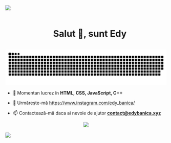 
<!--horizontal divider(gradiant)-->
<img src="https://user-images.githubusercontent.com/73097560/115834477-dbab4500-a447-11eb-908a-139a6edaec5c.gif">

<!--h1 without bottom border-->
<div id="user-content-toc">
  <ul align="center">
    <summary><h1 style="display: inline-block">Salut 👋, sunt Edy</h1></summary>
  </ul>
</div>


<!--- snake -->
<div align="center">
  <img  src="https://github.com/1999AZZAR/1999AZZAR/blob/main/resources/img/grid-snake.svg"
       alt="snake" /></a>
</div>





<!--Intro start-->
- 🔭 Momentan lucrez în **HTML, CSS, JavaScript, C++**

- 📝 Urmărește-mă https://www.instagram.com/edy_banica/

- 📫 Contactează-mă daca ai nevoie de ajutor **contact@edybanica.xyz**
<!--Intro end-->

</p>        
<!--- stats (end) -->


<!--h1 without bottom border-->
<!--tech stack icons-->
<p align="center">
  <a href="https://skillicons.dev">
    <img src="https://skillicons.dev/icons?i=bootstrap,cpp,css,discord,figma,firebase,github,html,js,nodejs,vscode&perline=14" />
  </a>
</p>


<!-- Connect with me -->



<!--profile visit count-->


<!--horizontal divider(gradiant)-->
<img src="https://user-images.githubusercontent.com/73097560/115834477-dbab4500-a447-11eb-908a-139a6edaec5c.gif">


